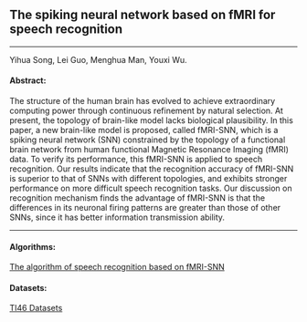 ## The spiking neural network based on fMRI for speech recognition
***

Yihua Song, Lei Guo, Menghua Man, Youxi Wu.

#### Abstract:
The structure of the human brain has evolved to achieve extraordinary computing power through continuous refinement by natural selection. At present, the topology of brain-like model lacks biological plausibility. In this paper, a new brain-like model is proposed, called fMRI-SNN, which is a spiking neural network (SNN) constrained by the topology of a functional brain network from human functional Magnetic Resonance Imaging (fMRI) data. To verify its performance, this fMRI-SNN is applied to speech recognition. Our results indicate that the recognition accuracy of fMRI-SNN is superior to that of SNNs with different topologies, and exhibits stronger performance on more difficult speech recognition tasks. Our discussion on recognition mechanism finds the advantage of fMRI-SNN is that the differences in its neuronal firing patterns are greater than those of other SNNs, since it has better information transmission ability.
 
---

#### Algorithms:

[The algorithm of speech recognition based on fMRI-SNN](https://github.com/syhtsr/fMRI-SNN/tree/main/code)

#### Datasets:
[TI46 Datasets](https://catalog.ldc.upenn.edu/LDC93S9)  
